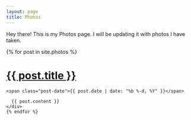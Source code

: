 ```yaml
---
layout: page
title: Photos
---
```


<p class="message">
	Hey there! This is my Photos page. I will be updating it with photos I have taken.
</p>


<div class="posts">
    {% for post in site.photos %}
    <div class="post">
        <a href="{{ post.url | prepend: site.baseurl }}">
          <h1 class="post-title">
            {{ post.title }}
          </h1>
        </a>

    <span class="post-date">{{ post.date | date: "%b %-d, %Y" }}</span>

      {{ post.content }}
    </div>
    {% endfor %}
</div>
